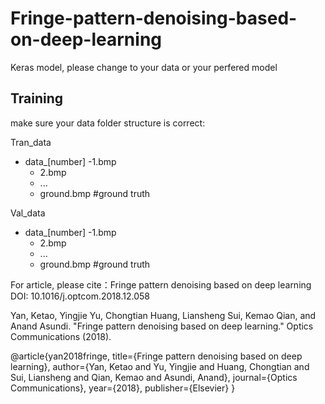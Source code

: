 ﻿# Fringe-pattern-denoising-based-on-deep-learning
Keras model, please change to your data or your perfered model

## Training
make sure your data folder structure is correct:

Tran_data
- data_[number]
	-1.bmp
	- 2.bmp
	- ...
	- ground.bmp #ground truth

Val_data
- data_[number]
	-1.bmp
	- 2.bmp
	- ...
	- ground.bmp #ground truth


For article, please cite：Fringe pattern denoising based on deep learning   DOI: 10.1016/j.optcom.2018.12.058

Yan, Ketao, Yingjie Yu, Chongtian Huang, Liansheng Sui, Kemao Qian, and Anand Asundi. "Fringe pattern denoising based on deep learning." Optics Communications (2018).

@article{yan2018fringe,
  title={Fringe pattern denoising based on deep learning},
  author={Yan, Ketao and Yu, Yingjie and Huang, Chongtian and Sui, Liansheng and Qian, Kemao and Asundi, Anand},
  journal={Optics Communications},
  year={2018},
  publisher={Elsevier}
}
